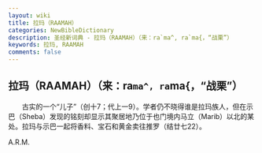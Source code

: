 ```yaml
---
layout: wiki
title: 拉玛（RAAMAH）
categories: NewBibleDictionary
description: 圣经新词典 - 拉玛（RAAMAH）（来：ra`ma^, ra`ma{，“战栗”）
keywords: 拉玛, RAAMAH
comments: false
---
```


## 拉玛（RAAMAH）（来：ra`ma^, ra`ma{，“战栗”）

　　古实的一个“儿子”（创十7；代上一9）。学者仍不晓得谁是拉玛族人，但在示巴（Sheba）发现的铭刻却显示其聚居地乃位于也门境内马立（Marib）以北的某处。拉玛与示巴一起将香料、宝石和黄金卖往推罗（结廿七22）。

A.R.M.








